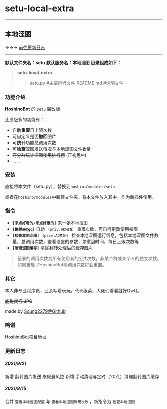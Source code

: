 # setu-local-extra
***
## 本地涩图

→→→ [前往更新日志](#更新日志)

****

**默认文件夹名：setu**
**默认服务名：本地涩图**
**目录组成如下：**

> **setu-local-extra**
>> setu.py  #主要运行文件
>> README.md  #说明文件

### 功能介绍

**HoshinoBot** 的 ``setu`` 魔改版

比原版多的功能有：
- 自助**重置**日上限次数
- 可自定义是否**撤回**图片
- 可**统计**功能总调用次数
- 可**检查**涩图发送情况与本地涩图文件数量
- ~~可分群统计涩图使用排行榜~~ (正构思中)
- ……

### 安装

直接将本文件（setu.py），替换到``hoshino/modules/setu``

或者在``hoshino/modules``中新建文件夹，将本文件放入其中，作为新插件使用。

### 指令

- **`[来点好看的/来点好康的]`** 来一张本地涩图
- **`[换弹夹@qq]`** 自助 ``（priv.ADMIN）`` 重置次数，可自行更改使用权限
- **`[检查本地涩图]`** ``（priv.ADMIN）`` 检查本地涩图运行信息，包括本地涩图文件数量，总调用次数，查看设置的参数，如撤回时间，每日上限次数等
- **`[清理涩图缓存]`**  清除翻转处理后的缓存图片

> 记录的调用次数为所有使用者的公共次数，非某个群或某个人的独立次数。
> 如果重启了HoshinoBot则调用次数将会重置。

### 其它

本人非专业程序员，业余写着玩玩，代码很菜，大佬们看看就好QwQ。

~~能跑就行.JPG~~

made by [Soung2279@Github](https://github.com/Soung2279/)

### 鸣谢

[HoshinoBot项目地址](https://github.com/Ice-Cirno/HoshinoBot)

### 更新日志

##### 2021/9/21

新增  翻转图片发送  来规避风控
新增  手动清理与定时（20点）清理翻转图片缓存

##### 2021/8/15

合并 ``查看本地涩图配置`` 与 ``查看本地涩图调用次数`` ，新指令为 ``检查本地涩图``
